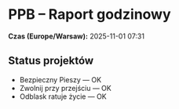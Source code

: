 # PPB – Raport godzinowy
**Czas (Europe/Warsaw):** 2025-11-01 07:31

## Status projektów
- Bezpieczny Pieszy — OK
- Zwolnij przy przejściu — OK
- Odblask ratuje życie — OK

